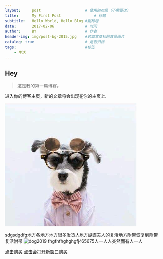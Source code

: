 ```yaml
---
layout:     post   				    # 使用的布局（不需要改）
title:      My First Post 				# 标题 
subtitle:   Hello World, Hello Blog #副标题
date:       2017-02-06 				# 时间
author:     BY 						# 作者
header-img: img/post-bg-2015.jpg 	#这篇文章标题背景图片
catalog: true 						# 是否归档
tags:								#标签
    - 生活
---
```


## Hey
>这是我的第一篇博客。

进入你的博客主页，新的文章将会出现在你的主页上.

![十多个十多个都是](https://github.com/blog2020/blog2020.github.io/blob/master/img/dog2019.jpg)

sdgsdgdfg地方各地方地方很多发货人地方蝴蝶夫人的复活地方附带恢复到附带复活附带
![dog2019](https://user-images.githubusercontent.com/55229088/64769771-7e1df980-d57e-11e9-916e-9b9f8cf63db2.jpg)
fhgfhfhghghgfj465675人一人人突然而有人一人

[点击购买](https://github.com/blog2020/blogtest11)
<a href="https://github.com/blog2020/blogtest11" target="_blank">点击会打开新窗口购买</a>
